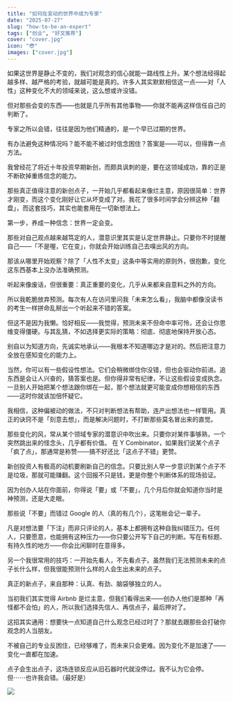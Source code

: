 ```yaml
---
title: "如何在变动的世界中成为专家"
date: "2025-07-27"
slug: "how-to-be-an-expert"
tags: ["创业", "好文推荐"]
cover: "cover.jpg"
icon: "😎"
images: ["cover.jpg"]
---
```

如果这世界是静止不变的，我们对观念的信心就能一路线性上升。某个想法经得起越多样、越严格的考验，就越可能是真的。许多人其实默默相信这一点——对「人性」这种变化不大的领域来说，这么想或许没错。



但对那些会变的东西——也就是几乎所有其他事物——你就不能再这样信任自己的判断了。



专家之所以会错，往往是因为他们精通的，是一个早已过期的世界。



有办法避免这种情况吗？能不能不被过时信念困住？答案是——可以，但得靠一点方法。



我曾经花了将近十年投资早期新创，而颇具讽刺的是，要在这领域成功，靠的正是不断砍掉重练信念的能力。



那些真正值得注意的新创点子，一开始几乎都看起来像烂主意，原因很简单：世界才刚变，而这个变化刚好让它从坏变成了对。我花了很多时间学会分辨这种「翻盘」，而这套技巧，其实也能套用在一切新想法上。



第一步，养成一种信念：世界一定会变。



那些对自己观点越来越笃定的人，潜意识里其实是认定世界静止。只要你不时提醒自己——「不是喔，它在变」，你就会开始训练自己去嗅出风的方向。



那该从哪里开始观察？除了「人性不太变」这条中等实用的原则外，很抱歉，变化这东西基本上没办法准确预测。



听起来像废话，但很重要：真正重要的变化，几乎从来都来自意料之外的方向。



所以我乾脆放弃预测。每次有人在访问里问我「未来怎么看」，我脑中都像没读书的考生一样拼命乱掰出一个听起来不错的答案。



但这不是因为我懒。恰好相反——我觉得，预测未来不但命中率可怜，还会让你思维变得僵硬。与其乱猜，不如选择更实际的策略：彻底、彻底地保持开放心态。



别自以为知道方向，先诚实地承认——我根本不知道哪边才是对的。然后把注意力全放在感知变化的能力上。



当然，你可以有一些假设性想法。它们会稍微绑住你没错，但也会驱动你前进。追东西是会让人兴奋的，猜答案也是。但你得非常有纪律，不让这些假设变成执念。
一旦别人开始把某个想法跟你绑在一起，那个想法就更可能变成你想相信的东西——这时你就该加倍怀疑它。



我相信，这种偏被动的做法，不只对判断想法有帮助，连产出想法也一样管用。真正的诀窍不是「刻意去想」，而是解决问题时，不打断那些莫名冒出来的直觉。



那些变化的风，常从某个领域专家的潜意识中吹出来。只要你对某件事够熟，一个突然跳出来的怪念头，几乎都有价值。
在 Y Combinator，如果我们说某个点子「疯了点」，那通常是称赞——搞不好还比「这点子不错」更赞。



新创投资人有极高的动机要刷新自己的信念。只要比别人早一步意识到某个点子不是垃圾，那就可能赚翻。这个回报不只是钱，更是你整个判断体系的现场验证。



因为创办人站在你面前，你得说「要」或「不要」，几个月后你就会知道你当时是神预测，还是大走眼。



那些说「不要」而错过 Google 的人（真的有几个），这笔帐会记一辈子。



凡是对想法要「下注」而非只评论的人，基本上都拥有这种自我纠错压力。任何人，只要愿意，也能拥有这种压力——你只要公开写下自己的判断。写在有标题、有持久性的地方——你会比闲聊时在意得多。



另一个我很常用的技巧：一开始先看人，不先看点子。虽然我们无法预测未来的点子长什么样，但我很能预测什么样的人会生出未来的点子。



真正的新点子，来自那种：认真、有劲、脑袋够独立的人。



当初我们其实觉得 Airbnb 是烂主意，但我们看得出来——创办人他们是那种「再怪都不会怕」的人，所以我们选择先信人、再信点子，最后押对了。



这招其实通用：想要快一点知道自己什么观念已经过时了？那就去跟那些会打破你观念的人当朋友。



不被自己的专业反困住，已经够难了，而未来只会更难。因为变化不是加速了——变化一直都在加速。



点子会生出点子，这场连锁反应从旧石器时代就没停过。我不认为它会停。
但⋯⋯也许我会错。（最好是）




![](https://prod-files-secure.s3.us-west-2.amazonaws.com/112d0858-5090-4d34-a606-b75eb8d65fd2/46476355-9cf3-4e99-9b7a-3531bc426380/1000202064.png?X-Amz-Algorithm=AWS4-HMAC-SHA256&X-Amz-Content-Sha256=UNSIGNED-PAYLOAD&X-Amz-Credential=ASIAZI2LB466ZHA6DXHA%2F20250904%2Fus-west-2%2Fs3%2Faws4_request&X-Amz-Date=20250904T005745Z&X-Amz-Expires=3600&X-Amz-Security-Token=IQoJb3JpZ2luX2VjEOn%2F%2F%2F%2F%2F%2F%2F%2F%2F%2FwEaCXVzLXdlc3QtMiJIMEYCIQDC944pF7zce4Clsm2RVbTziBB1av3mB6bGG24cJOH8VAIhAJl6Ypvn7q6sJvYiBY%2Bc3kTMY4i%2B43XFteKAlstJMLUVKv8DCFIQABoMNjM3NDIzMTgzODA1IgyVnBm5iW%2ByghfE9S8q3AOKDSfD%2BDaQVFJSbVH5qMbWjFZAR%2F6ZNUVfA33C5K9JwHXeONumyA9ePAfFbxbfwSBajC714icZe4eMhqH6PWSrm%2F%2FGFMA%2F6zDZSiUArtz%2Fy%2BNtK1biTKVAged0ChTvDQFfrRriUoiOR8KyvvwHZRy7Oumjxox3xjF1MarDeP99IFtJRs%2F5WkoROoZDorNgMzaaYCo4XF4IFdYkUVNjtl9XkEKCFpOMaZyQ0Ig3aVVRuiTtyRtwP6GM9XGXT%2F596zFs54PxdBQ1ll5HJRw%2BjRlb2cWV063yNoFYxiXANkPNa5fhzltXF%2Frh87N5Z9ETjfHBJB92UQikl7%2B1LIzKbNnniic%2Fr%2FLBDcmwaRyMqzKpCeYQPCdcd122ir4x%2FHGlatckl2Yntn8Ly320M01wMpUIWcBT2twwN1xpg2Vs66z4W%2FOckQz3N2%2FjYHmTzUytXn%2FbrHSjZB%2FEzz2NPztb1L4RRL5b2KIpf5SROrJwZri7scOrb9Jj0KvXqfvsvx043YO3Lacva2yA%2B259WFBnZJL%2BQ0WuI9SKRpeMBvrl5%2FviVp27vh25zLieixT1MX0ypq%2FJX9yLtMdwzSqdumoN8aS2z%2F2a4Y0lGIGmzrzjV5ymCZQ7Hiulx5ggtYp7oTCKwePFBjqkAS21B4q%2BQscNBoJ4ZwRHb7UwIFfAD1xAUGU%2F3km8YSZN940ILWhQg%2FBWtMkJ91B4I72U6QwkJXVVXAD4ENKb9pcuhlNVK5p06QLnbNGyztZaHAdePoNZidGBavKrYkCoakUE90bi8eh%2FeY%2Bn6g9f4KIRhguOV%2Bz0lPMXejOSUR7OiqO3%2BxZldoWdCma%2FC6WnqZXCrY4UqhM4gXCvXnpZGxqLydG2&X-Amz-Signature=f8a284cd6d2efe1bc6cf7f77a783891018ba6f1788f80d49e38c04ad517d20a3&X-Amz-SignedHeaders=host&x-amz-checksum-mode=ENABLED&x-id=GetObject)


